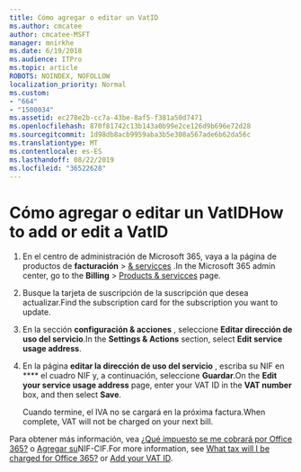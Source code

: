 ```yaml
---
title: Cómo agregar o editar un VatID
ms.author: cmcatee
author: cmcatee-MSFT
manager: mnirkhe
ms.date: 6/19/2018
ms.audience: ITPro
ms.topic: article
ROBOTS: NOINDEX, NOFOLLOW
localization_priority: Normal
ms.custom:
- "664"
- "1500034"
ms.assetid: ec278e2b-cc7a-43be-8af5-f381a50d7471
ms.openlocfilehash: 870f81742c13b143a0b99e2ce126d9b696e72d28
ms.sourcegitcommit: 1d98db8acb9959aba3b5e308a567ade6b62da56c
ms.translationtype: MT
ms.contentlocale: es-ES
ms.lasthandoff: 08/22/2019
ms.locfileid: "36522628"
---
```

# <a name="how-to-add-or-edit-a-vatid"></a><span data-ttu-id="33094-102">Cómo agregar o editar un VatID</span><span class="sxs-lookup"><span data-stu-id="33094-102">How to add or edit a VatID</span></span>

1.  <span data-ttu-id="33094-103">En el centro de administración de Microsoft 365, vaya a la página de productos de **facturación** \> [& servicces](https://go.microsoft.com/fwlink/p/?linkid=842054) .</span><span class="sxs-lookup"><span data-stu-id="33094-103">In the Microsoft 365 admin center, go to the **Billing** \> [Products & servicces](https://go.microsoft.com/fwlink/p/?linkid=842054) page.</span></span>

2. <span data-ttu-id="33094-104">Busque la tarjeta de suscripción de la suscripción que desea actualizar.</span><span class="sxs-lookup"><span data-stu-id="33094-104">Find the subscription card for the subscription you want to update.</span></span>

3. <span data-ttu-id="33094-105">En la sección **configuración & acciones** , seleccione **Editar dirección de uso del servicio**.</span><span class="sxs-lookup"><span data-stu-id="33094-105">In the **Settings & Actions** section, select **Edit service usage address**.</span></span>

4. <span data-ttu-id="33094-106">En la página **editar la dirección de uso del servicio** , escriba su NIF en \*\*\*\* el cuadro NIF y, a continuación, seleccione **Guardar**.</span><span class="sxs-lookup"><span data-stu-id="33094-106">On the **Edit your service usage address** page, enter your VAT ID in the **VAT number** box, and then select **Save**.</span></span>

    <span data-ttu-id="33094-107">Cuando termine, el IVA no se cargará en la próxima factura.</span><span class="sxs-lookup"><span data-stu-id="33094-107">When complete, VAT will not be charged on your next bill.</span></span>

<span data-ttu-id="33094-108">Para obtener más información, vea [¿Qué impuesto se me cobrará por Office 365?](https://docs.microsoft.com/office365/admin/subscriptions-and-billing/what-tax-will-i-be-charged) o [Agregar su](https://docs.microsoft.com/office365/admin/subscriptions-and-billing/what-tax-will-i-be-charged?view=o365-worldwide#add-your-vat-id-eu-countries-only)NIF-CIF.</span><span class="sxs-lookup"><span data-stu-id="33094-108">For more information, see [What tax will I be charged for Office 365?](https://docs.microsoft.com/office365/admin/subscriptions-and-billing/what-tax-will-i-be-charged) or [Add your VAT ID](https://docs.microsoft.com/office365/admin/subscriptions-and-billing/what-tax-will-i-be-charged?view=o365-worldwide#add-your-vat-id-eu-countries-only).</span></span>